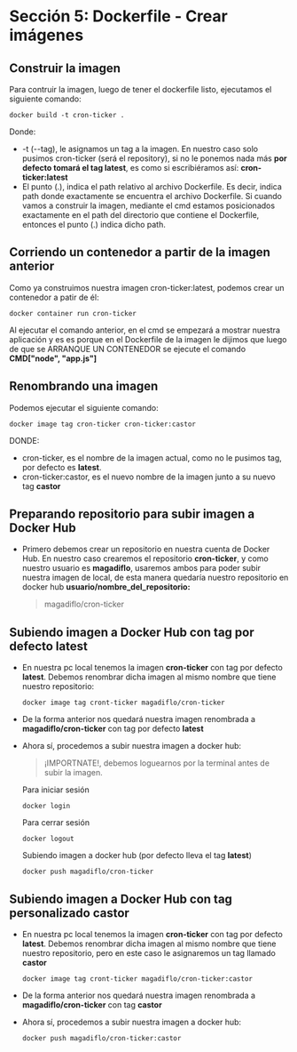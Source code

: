 # Sección 5: Dockerfile - Crear imágenes
## Construir la imagen
Para contruir la imagen, luego de tener el dockerfile listo, ejecutamos el siguiente comando:
```
docker build -t cron-ticker . 
```
Donde:
* -t (--tag), le asignamos un tag a la imagen. En nuestro caso solo pusimos cron-ticker (será el repository),
  si no le ponemos nada más **por defecto tomará el tag latest**, es como si escribiéramos así: **cron-ticker:latest**
* El punto (.), indica el path relativo al archivo Dockerfile. Es decir, indica path donde exactamente 
se encuentra el archivo Dockerfile. Si cuando vamos a construir la imagen, mediante el cmd estamos posicionados
exactamente en el path del directorio que contiene el Dockerfile, entonces el punto (.) indica dicho path.

## Corriendo un contenedor a partir de la imagen anterior
Como ya construimos nuestra imagen cron-ticker:latest, podemos crear un contenedor a patir de él:
```
docker container run cron-ticker
```
Al ejecutar el comando anterior, en el cmd se empezará a mostrar nuestra aplicación y es es
porque en el Dockerfile de la imagen le dijimos que luego de que se ARRANQUE UN CONTENEDOR se
ejecute el comando **CMD["node", "app.js"]**


## Renombrando una imagen
Podemos ejecutar el siguiente comando:
```
docker image tag cron-ticker cron-ticker:castor
```
DONDE:
* cron-ticker, es el nombre de la imagen actual, como no le pusimos tag, por defecto es **latest**.
* cron-ticker:castor, es el nuevo nombre de la imagen junto a su nuevo tag **castor**

## Preparando repositorio para subir imagen a Docker Hub
* Primero debemos crear un repositorio en nuestra cuenta de Docker Hub. En nuestro caso
  crearemos el repositorio **cron-ticker**, y como nuestro usuario es **magadiflo**, 
  usaremos ambos para poder subir nuestra imagen de local, de esta manera quedaría nuestro
  repositorio en docker hub **usuario/nombre_del_repositorio:**
  > magadiflo/cron-ticker

## Subiendo imagen a Docker Hub con tag por defecto **latest**

* En nuestra pc local tenemos la imagen **cron-ticker** con tag por defecto **latest**. Debemos
  renombrar dicha imagen al mismo nombre que tiene nuestro repositorio:
    ```
    docker image tag cront-ticker magadiflo/cron-ticker
    ```
* De la forma anterior nos quedará nuestra imagen renombrada a **magadiflo/cron-ticker** con tag por defecto **latest**
* Ahora sí, procedemos a subir nuestra imagen a docker hub:
    > ¡IMPORTNATE!, debemos loguearnos por la terminal antes de subir la imagen.

    Para iniciar sesión
    ```
    docker login
    ```
    Para cerrar sesión
    ```
    docker logout
    ```

    Subiendo imagen a docker hub (por defecto lleva el tag **latest**)
    ```
    docker push magadiflo/cron-ticker
    ```

## Subiendo imagen a Docker Hub con tag personalizado **castor**
* En nuestra pc local tenemos la imagen **cron-ticker** con tag por defecto **latest**. Debemos
  renombrar dicha imagen al mismo nombre que tiene nuestro repositorio, pero en este caso le asignaremos
  un tag llamado **castor**
    ```
    docker image tag cront-ticker magadiflo/cron-ticker:castor
    ```

* De la forma anterior nos quedará nuestra imagen renombrada a **magadiflo/cron-ticker** con tag **castor**
* Ahora sí, procedemos a subir nuestra imagen a docker hub:
    ```
    docker push magadiflo/cron-ticker:castor
    ```